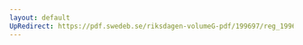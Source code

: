 ```yaml
---
layout: default
UpRedirect: https://pdf.swedeb.se/riksdagen-volumeG-pdf/199697/reg_199697/reg_199697_0066.pdf
---
```

